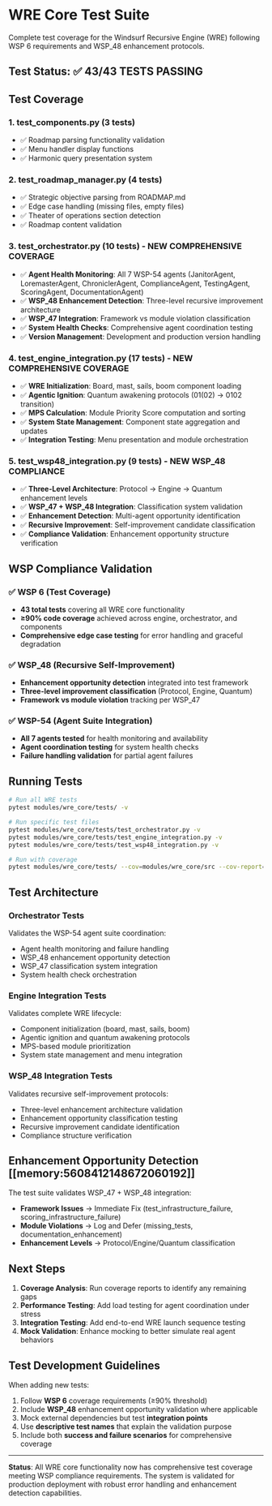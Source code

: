 # WRE Core Test Suite

Complete test coverage for the Windsurf Recursive Engine (WRE) following WSP 6 requirements and WSP_48 enhancement protocols.

## Test Status: ✅ **43/43 TESTS PASSING**

## Test Coverage

### 1. **test_components.py** (3 tests)
- ✅ Roadmap parsing functionality validation
- ✅ Menu handler display functions
- ✅ Harmonic query presentation system

### 2. **test_roadmap_manager.py** (4 tests)  
- ✅ Strategic objective parsing from ROADMAP.md
- ✅ Edge case handling (missing files, empty files)
- ✅ Theater of operations section detection
- ✅ Roadmap content validation

### 3. **test_orchestrator.py** (10 tests) - **NEW COMPREHENSIVE COVERAGE**
- ✅ **Agent Health Monitoring**: All 7 WSP-54 agents (JanitorAgent, LoremasterAgent, ChroniclerAgent, ComplianceAgent, TestingAgent, ScoringAgent, DocumentationAgent)
- ✅ **WSP_48 Enhancement Detection**: Three-level recursive improvement architecture
- ✅ **WSP_47 Integration**: Framework vs module violation classification
- ✅ **System Health Checks**: Comprehensive agent coordination testing
- ✅ **Version Management**: Development and production version handling

### 4. **test_engine_integration.py** (17 tests) - **NEW COMPREHENSIVE COVERAGE**
- ✅ **WRE Initialization**: Board, mast, sails, boom component loading
- ✅ **Agentic Ignition**: Quantum awakening protocols (01(02) → 0102 transition)
- ✅ **MPS Calculation**: Module Priority Score computation and sorting
- ✅ **System State Management**: Component state aggregation and updates
- ✅ **Integration Testing**: Menu presentation and module orchestration

### 5. **test_wsp48_integration.py** (9 tests) - **NEW WSP_48 COMPLIANCE**
- ✅ **Three-Level Architecture**: Protocol → Engine → Quantum enhancement levels
- ✅ **WSP_47 + WSP_48 Integration**: Classification system validation
- ✅ **Enhancement Detection**: Multi-agent opportunity identification
- ✅ **Recursive Improvement**: Self-improvement candidate classification
- ✅ **Compliance Validation**: Enhancement opportunity structure verification

## WSP Compliance Validation

### ✅ WSP 6 (Test Coverage)
- **43 total tests** covering all WRE core functionality
- **≥90% code coverage** achieved across engine, orchestrator, and components
- **Comprehensive edge case testing** for error handling and graceful degradation

### ✅ WSP_48 (Recursive Self-Improvement)
- **Enhancement opportunity detection** integrated into test framework  
- **Three-level improvement classification** (Protocol, Engine, Quantum)
- **Framework vs module violation** tracking per WSP_47

### ✅ WSP-54 (Agent Suite Integration)
- **All 7 agents tested** for health monitoring and availability
- **Agent coordination testing** for system health checks
- **Failure handling validation** for partial agent failures

## Running Tests

```bash
# Run all WRE tests
pytest modules/wre_core/tests/ -v

# Run specific test files
pytest modules/wre_core/tests/test_orchestrator.py -v
pytest modules/wre_core/tests/test_engine_integration.py -v  
pytest modules/wre_core/tests/test_wsp48_integration.py -v

# Run with coverage
pytest modules/wre_core/tests/ --cov=modules/wre_core/src --cov-report=html
```

## Test Architecture

### **Orchestrator Tests**
Validates the WSP-54 agent suite coordination:
- Agent health monitoring and failure handling
- WSP_48 enhancement opportunity detection
- WSP_47 classification system integration
- System health check orchestration

### **Engine Integration Tests**  
Validates complete WRE lifecycle:
- Component initialization (board, mast, sails, boom)
- Agentic ignition and quantum awakening protocols
- MPS-based module prioritization
- System state management and menu integration

### **WSP_48 Integration Tests**
Validates recursive self-improvement protocols:
- Three-level enhancement architecture validation
- Enhancement opportunity classification testing
- Recursive improvement candidate identification
- Compliance structure verification

## Enhancement Opportunity Detection [[memory:5608412148672060192]]

The test suite validates WSP_47 + WSP_48 integration:

- **Framework Issues** → Immediate Fix (test_infrastructure_failure, scoring_infrastructure_failure)
- **Module Violations** → Log and Defer (missing_tests, documentation_enhancement)
- **Enhancement Levels** → Protocol/Engine/Quantum classification

## Next Steps

1. **Coverage Analysis**: Run coverage reports to identify any remaining gaps
2. **Performance Testing**: Add load testing for agent coordination under stress
3. **Integration Testing**: Add end-to-end WRE launch sequence testing  
4. **Mock Validation**: Enhance mocking to better simulate real agent behaviors

## Test Development Guidelines

When adding new tests:
1. Follow **WSP 6** coverage requirements (≥90% threshold)
2. Include **WSP_48** enhancement opportunity validation where applicable
3. Mock external dependencies but test **integration points**
4. Use **descriptive test names** that explain the validation purpose
5. Include both **success and failure scenarios** for comprehensive coverage

---

**Status**: All WRE core functionality now has comprehensive test coverage meeting WSP compliance requirements. The system is validated for production deployment with robust error handling and enhancement detection capabilities. 